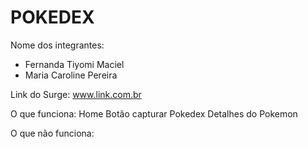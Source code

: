 # POKEDEX

Nome dos integrantes: 
- Fernanda Tiyomi Maciel 
- Maria Caroline Pereira


Link do Surge: www.link.com.br

O que funciona:
Home
Botão capturar
Pokedex
Detalhes do Pokemon

O que não funciona: 
